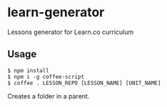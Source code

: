 # learn-generator

Lessons generator for Learn.co curriculum

## Usage

```
$ npm install
$ npm i -g coffee-script
$ coffee . LESSON_REPO [LESSON_NAME] [UNIT_NAME]
```

Creates a folder in a parent.
